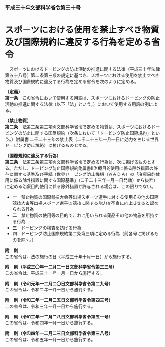 ### 平成三十年文部科学省令第三十号  
# スポーツにおける使用を禁止すべき物質及び国際規約に違反する行為を定める省令  
　スポーツにおけるドーピングの防止活動の推進に関する法律（平成三十年法律第五十八号）第二条第三項の規定に基づき、スポーツにおける使用を禁止すべき物質及び国際規約に違反する行為を定める省令を次のように定める。  
  
**（定義）**  
**第一条**　この省令において使用する用語は、スポーツにおけるドーピングの防止活動の推進に関する法律（以下「法」という。）において使用する用語の例による。  
  
**（禁止物質）**  
**第二条**　法第二条第三項の文部科学省令で定める物質は、スポーツにおけるドーピングの防止に関する国際規約（次条において「ドーピング防止国際規約」という。）附属書Ⅰ二千二十三年の禁止表（二千二十三年一月一日に効力を生じる世界ドーピング防止規範）に掲げるものとする。  
  
**（国際規約に違反する行為）**  
**第三条**　法第二条第三項の文部科学省令で定める行為は、次に掲げるものとする。ただし、ドーピング防止国際規約附属書Ⅱ治療目的使用に係る除外措置の許与に関する基準及び手続（世界ドーピング防止機構（ＷＡＤＡ）の「治療目的使用に係る除外措置に関する国際基準」（二千二十三年一月一日発効）から抜粋）に定める治療目的使用に係る除外措置が許与される場合は、この限りでない。  
* **一**　禁止物質の国際競技大会等出場スポーツ選手に対する使用その他の国際競技大会等出場スポーツ選手の競技に関する能力を不当に向上させると認められる行為  
* **二**　禁止物質の使用等の目的でこれに用いられる薬品その他の物品を所持する行為  
* **三**　ドーピングの検査を妨げる行為  
* **四**　ドーピング防止国際規約第二条第三項に定める行為（前各号に掲げるものを除く。）  
  
**附　則**  
この省令は、法の施行の日（平成三十年十月一日）から施行する。  
  
**附　則（平成三〇年一二月二一日文部科学省令第三三号）**  
この省令は、平成三十一年一月一日から施行する。  
  
**附　則（令和元年一二月二〇日文部科学省令第二九号）**  
この省令は、令和二年一月一日から施行する。  
  
**附　則（令和二年一二月二五日文部科学省令第四三号）**  
この省令は、令和三年一月一日から施行する。  
  
**附　則（令和三年一二月二八日文部科学省令第五一号）**  
この省令は、令和四年一月一日から施行する。  
  
**附　則（令和四年一二月二三日文部科学省令第三八号）**  
この省令は、令和五年一月一日から施行する。  
  
